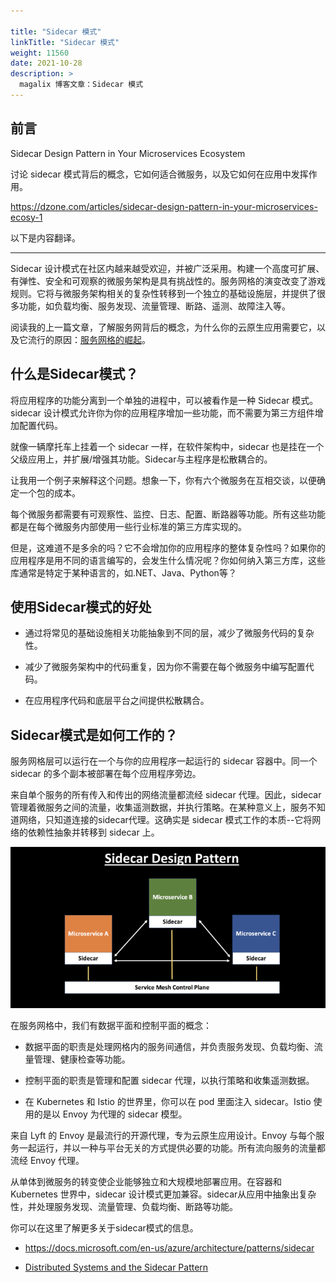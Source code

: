 ```yaml
---

title: "Sidecar 模式"
linkTitle: "Sidecar 模式"
weight: 11560
date: 2021-10-28
description: >
  magalix 博客文章：Sidecar 模式
---
```


## 前言

Sidecar Design Pattern in Your Microservices Ecosystem

讨论 sidecar 模式背后的概念，它如何适合微服务，以及它如何在应用中发挥作用。

https://dzone.com/articles/sidecar-design-pattern-in-your-microservices-ecosy-1

以下是内容翻译。

--------

Sidecar 设计模式在社区内越来越受欢迎，并被广泛采用。构建一个高度可扩展、有弹性、安全和可观察的微服务架构是具有挑战性的。服务网格的演变改变了游戏规则。它将与微服务架构相关的复杂性转移到一个独立的基础设施层，并提供了很多功能，如负载均衡、服务发现、流量管理、断路、遥测、故障注入等。

阅读我的上一篇文章，了解服务网背后的概念，为什么你的云原生应用需要它，以及它流行的原因：[服务网格的崛起](https://dzone.com/articles/the-rise-of-service-mesh-architecture?preview=true)。

## 什么是Sidecar模式？

将应用程序的功能分离到一个单独的进程中，可以被看作是一种 Sidecar 模式。sidecar 设计模式允许你为你的应用程序增加一些功能，而不需要为第三方组件增加配置代码。

就像一辆摩托车上挂着一个 sidecar 一样，在软件架构中，sidecar 也是挂在一个父级应用上，并扩展/增强其功能。Sidecar与主程序是松散耦合的。

让我用一个例子来解释这个问题。想象一下，你有六个微服务在互相交谈，以便确定一个包的成本。

每个微服务都需要有可观察性、监控、日志、配置、断路器等功能。所有这些功能都是在每个微服务内部使用一些行业标准的第三方库实现的。

但是，这难道不是多余的吗？它不会增加你的应用程序的整体复杂性吗？如果你的应用程序是用不同的语言编写的，会发生什么情况呢？你如何纳入第三方库，这些库通常是特定于某种语言的，如.NET、Java、Python等？

## 使用Sidecar模式的好处

- 通过将常见的基础设施相关功能抽象到不同的层，减少了微服务代码的复杂性。

- 减少了微服务架构中的代码重复，因为你不需要在每个微服务中编写配置代码。

- 在应用程序代码和底层平台之间提供松散耦合。

## Sidecar模式是如何工作的？

服务网格层可以运行在一个与你的应用程序一起运行的 sidecar 容器中。同一个 sidecar 的多个副本被部署在每个应用程序旁边。

来自单个服务的所有传入和传出的网络流量都流经 sidecar 代理。因此，sidecar 管理着微服务之间的流量，收集遥测数据，并执行策略。在某种意义上，服务不知道网络，只知道连接的sidecar代理。这确实是 sidecar 模式工作的本质--它将网络的依赖性抽象并转移到 sidecar 上。

![sidecar-design-pattern](images/sidecar-design-pattern-in-your-microservices-ecosy/sidecar-design-pattern.webp)

在服务网格中，我们有数据平面和控制平面的概念：

- 数据平面的职责是处理网格内的服务间通信，并负责服务发现、负载均衡、流量管理、健康检查等功能。

- 控制平面的职责是管理和配置 sidecar 代理，以执行策略和收集遥测数据。

- 在 Kubernetes 和 Istio 的世界里，你可以在 pod 里面注入 sidecar。Istio 使用的是以 Envoy 为代理的 sidecar 模型。

来自 Lyft 的 Envoy 是最流行的开源代理，专为云原生应用设计。Envoy 与每个服务一起运行，并以一种与平台无关的方式提供必要的功能。所有流向服务的流量都流经 Envoy 代理。

从单体到微服务的转变使企业能够独立和大规模地部署应用。在容器和 Kubernetes 世界中，sidecar 设计模式更加兼容。sidecar从应用中抽象出复杂性，并处理服务发现、流量管理、负载均衡、断路等功能。

你可以在这里了解更多关于sidecar模式的信息。

- https://docs.microsoft.com/en-us/azure/architecture/patterns/sidecar

- [Distributed Systems and the Sidecar Pattern](https://dzone.com/articles/distributed-systems-sidecar-pattern)

